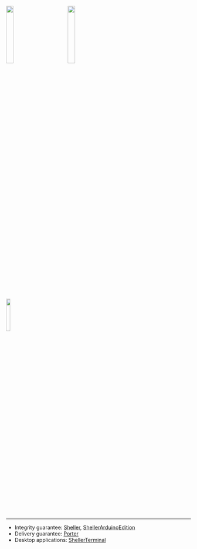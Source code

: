 

<a href="https://github.com/VNovytskyi/Sheller"><img width="20%" height="20%" src="https://user-images.githubusercontent.com/48761198/131650907-712454d5-490f-4473-b366-a858081859b0.png"></a>&nbsp;&nbsp;&nbsp;&nbsp;&nbsp;&nbsp;&nbsp;&nbsp;&nbsp;&nbsp;&nbsp;&nbsp;&nbsp;&nbsp;&nbsp;&nbsp;
<a href="https://github.com/VNovytskyi/ShellerArduinoEdition"><img width="20%" height="20%" src="https://user-images.githubusercontent.com/48761198/131650924-387b3c9c-078c-4fba-9887-5fedc440ca15.PNG"></a>
<br><br>
<a href="https://github.com/VNovytskyi/Porter"><img width="15%" height="15%" src="https://user-images.githubusercontent.com/48761198/131653362-1ee26002-2c11-4c95-a38d-4541e6288576.png"></a>

<hr>

* Integrity guarantee: [Sheller](https://github.com/VNovytskyi/Sheller), [ShellerArduinoEdition](https://github.com/VNovytskyi/ShellerArduinoEdition)<br>
* Delivery guarantee: [Porter](https://github.com/VNovytskyi/Porter)<br>
* Desktop applications: [ShellerTerminal](https://github.com/VNovytskyi/ShellerTerminal)<br>
<!--
**VNovytskyi/VNovytskyi** is a ✨ _special_ ✨ repository because its `README.md` (this file) appears on your GitHub profile.

Here are some ideas to get you started:

- 🔭 I’m currently working on ...
- 🌱 I’m currently learning ...
- 👯 I’m looking to collaborate on ...
- 🤔 I’m looking for help with ...
- 💬 Ask me about ...
- 📫 How to reach me: ...
- 😄 Pronouns: ...
- ⚡ Fun fact: ...
-->
